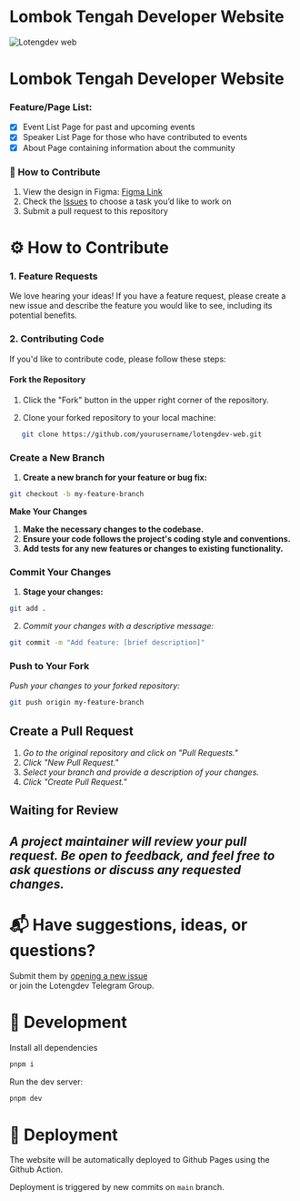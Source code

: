 # Lombok Tengah Developer Website

![Lotengdev web](https://user-images.githubusercontent.com/4420029/197935411-17fd5aed-a9a3-49ef-81ee-612da5181d3f.png)

# Lombok Tengah Developer Website

### Feature/Page List:

- [x] Event List Page for past and upcoming events
- [x] Speaker List Page for those who have contributed to events
- [x] About Page containing information about the community

### 📜 How to Contribute

1. View the design in Figma: [Figma Link](https://www.figma.com/file/axXbAb5zBrfxLaJSo5MHrQ/Loteng-Dev-Design-Assets?node-id=108%3A10664)
2. Check the [Issues](https://github.com/Loteng-Dev/lotengdev-web/issues) to choose a task you’d like to work on
3. Submit a pull request to this repository

# ⚙ How to Contribute

### 1. Feature Requests

We love hearing your ideas! If you have a feature request, please create a new issue and describe the feature you would like to see, including its potential benefits.

### 2. Contributing Code

If you'd like to contribute code, please follow these steps:

#### Fork the Repository

1. Click the "Fork" button in the upper right corner of the repository.

2. Clone your forked repository to your local machine:

```bash
   git clone https://github.com/yourusername/lotengdev-web.git
```

### Create a New Branch

1. **Create a new branch for your feature or bug fix:**

```bash
git checkout -b my-feature-branch
```

**Make Your Changes**

1. **Make the necessary changes to the codebase.**
2. **Ensure your code follows the project's coding style and conventions.**
3. **Add tests for any new features or changes to existing functionality.**

### Commit Your Changes

1. **Stage your changes:**

```bash
git add .
```

2. _Commit your changes with a descriptive message:_

```bash
git commit -m "Add feature: [brief description]"
```

### Push to Your Fork

_Push your changes to your forked repository:_

```bash
git push origin my-feature-branch
```

## Create a Pull Request

1. _Go to the original repository and click on "Pull Requests."_
2. _Click "New Pull Request."_
3. _Select your branch and provide a description of your changes._
4. _Click "Create Pull Request."_

## Waiting for Review

## _A project maintainer will review your pull request. Be open to feedback, and feel free to ask questions or discuss any requested changes._

# 📬 Have suggestions, ideas, or questions?

Submit them by [opening a new issue](https://github.com/Loteng-Dev/lotengdev-web/issues/new)  
or join the Lotengdev Telegram Group.

# 🧰 Development

Install all dependencies

```bash
pnpm i
```

Run the dev server:

```bash
pnpm dev
```

# 🚀 Deployment

The website will be automatically deployed to Github Pages using the Github Action.

Deployment is triggered by new commits on `main` branch.
